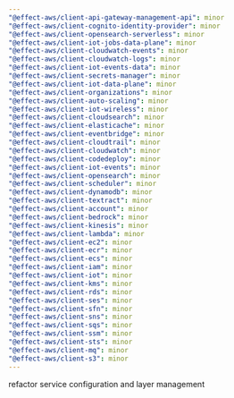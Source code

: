 ```yaml
---
"@effect-aws/client-api-gateway-management-api": minor
"@effect-aws/client-cognito-identity-provider": minor
"@effect-aws/client-opensearch-serverless": minor
"@effect-aws/client-iot-jobs-data-plane": minor
"@effect-aws/client-cloudwatch-events": minor
"@effect-aws/client-cloudwatch-logs": minor
"@effect-aws/client-iot-events-data": minor
"@effect-aws/client-secrets-manager": minor
"@effect-aws/client-iot-data-plane": minor
"@effect-aws/client-organizations": minor
"@effect-aws/client-auto-scaling": minor
"@effect-aws/client-iot-wireless": minor
"@effect-aws/client-cloudsearch": minor
"@effect-aws/client-elasticache": minor
"@effect-aws/client-eventbridge": minor
"@effect-aws/client-cloudtrail": minor
"@effect-aws/client-cloudwatch": minor
"@effect-aws/client-codedeploy": minor
"@effect-aws/client-iot-events": minor
"@effect-aws/client-opensearch": minor
"@effect-aws/client-scheduler": minor
"@effect-aws/client-dynamodb": minor
"@effect-aws/client-textract": minor
"@effect-aws/client-account": minor
"@effect-aws/client-bedrock": minor
"@effect-aws/client-kinesis": minor
"@effect-aws/client-lambda": minor
"@effect-aws/client-ec2": minor
"@effect-aws/client-ecr": minor
"@effect-aws/client-ecs": minor
"@effect-aws/client-iam": minor
"@effect-aws/client-iot": minor
"@effect-aws/client-kms": minor
"@effect-aws/client-rds": minor
"@effect-aws/client-ses": minor
"@effect-aws/client-sfn": minor
"@effect-aws/client-sns": minor
"@effect-aws/client-sqs": minor
"@effect-aws/client-ssm": minor
"@effect-aws/client-sts": minor
"@effect-aws/client-mq": minor
"@effect-aws/client-s3": minor
---
```


refactor service configuration and layer management
